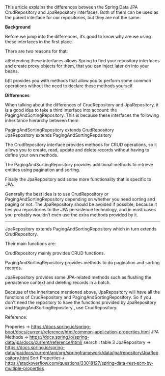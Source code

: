 
This article explains the differences between the Spring Data JPA CrudRepository and JpaRepository interfaces. 
Both of them can be used as the parent interface for our repositories, but they are not the same.

<b>Background</b>

Before we jump into the differences, it’s good to know why are we using these interfaces in the first place. 

There are two reasons for that:

a)Extending these interfaces allows Spring to find your repository interfaces and create proxy objects for them, that you can inject later on into your beans.

b)It provides you with methods that allow you to perform some common operations without the need to declare these methods yourself.

<b>Differences</b>
  
When talking about the differences of CrudRepository and JpaRepository, it is a good idea to take a third interface into account: the PagingAndSortingRepository. This is because these interfaces the following inheritance hierarchy between them:


 PagingAndSortingRepository extends CrudRepository
 <br/>
 JpaRepository extends PagingAndSortingRepository


The CrudRepository interface provides methods for CRUD operations, so it allows you to create, read, update and delete records without having to define your own methods. 

The PagingAndSortingRepository provides additional methods to retrieve entities using pagination and sorting. 

Finally the JpaRepository add some more functionality that is specific to JPA.

Generally the best idea is to use CrudRepository or PagingAndSortingRepository depending on whether you need sorting and paging or not. The JpaRepository should be avoided if possible, because it ties you repositories to the JPA persistence technology, and in most cases you probably wouldn’t even use the extra methods provided by it.

______________________________________________________________________________________________________________________________________


JpaRepository extends PagingAndSortingRepository which in turn extends CrudRepository.

Their main functions are:

CrudRepository mainly provides CRUD functions.

PagingAndSortingRepository provides methods to do pagination and sorting records.

JpaRepository provides some JPA-related methods such as flushing the persistence context and deleting records in a batch.

Because of the inheritance mentioned above, JpaRepository will have all the functions of CrudRepository and PagingAndSortingRepository. 
So if you don't need the repository to have the functions provided by JpaRepository and PagingAndSortingRepository , use CrudRepository.

Reference:

Properies ->      https://docs.spring.io/spring-boot/docs/current/reference/html/common-application-properties.html
JPA Methods ->    https://docs.spring.io/spring-data/jpa/docs/current/reference/html/  search : table 3
JpaRepository ->  https://docs.spring.io/spring-data/jpa/docs/current/api/org/springframework/data/jpa/repository/JpaRepository.html
Sort Properties-> https://stackoverflow.com/questions/33018127/spring-data-rest-sort-by-multiple-properties



